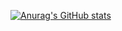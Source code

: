 [![Anurag's GitHub stats](https://github-readme-stats.vercel.app/api?sucrub=anuraghazra)](https://github.com/anuraghazra/github-readme-stats)
